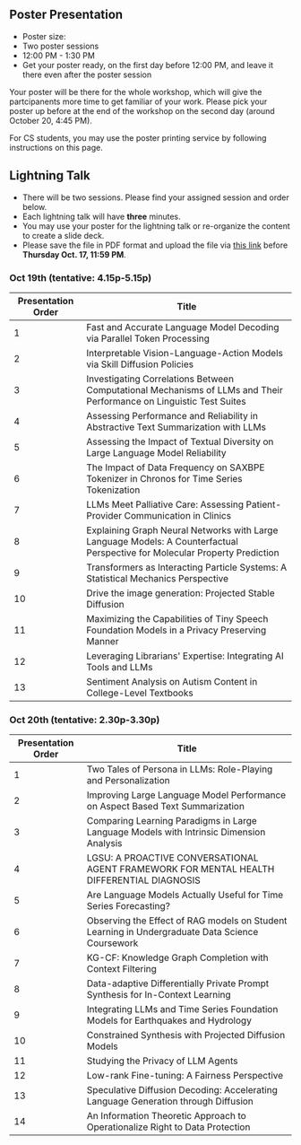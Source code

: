 ## Poster Presentation


- Poster size:  
- Two poster sessions
- 12:00 PM - 1:30 PM
- Get your poster ready, on the first day before 12:00 PM, and leave it there even after the poster session


Your poster will be there for the whole workshop, which will give the partcipanents more time to get familiar of your work. Please pick your poster up before at the end of the workshop on the second day (around October 20, 4:45 PM). 

For CS students, you may use the poster printing service by following instructions on this page.

## Lightning Talk

- There will be two sessions. Please find your assigned session and order below. 
- Each lightning talk will have **three** minutes.
- You may use your poster for the lightning talk or re-organize the content to create a slide deck.
- Please save the file in PDF format and upload the file via [this link](https://virginia.box.com/s/wt7s9uzftlan7uqf92ik4v7nvk7zqnfp) before __Thursday Oct. 17, 11:59 PM__. 

### Oct 19th (tentative: 4.15p-5.15p)

| Presentation Order | Title                                                                                                                       |
|--------------------|-----------------------------------------------------------------------------------------------------------------------------|
| 1                  | Fast and Accurate Language Model Decoding via Parallel Token Processing                                                     |
| 2                  | Interpretable Vision-Language-Action Models via Skill Diffusion Policies                                                    |
| 3                  | Investigating Correlations Between Computational Mechanisms of LLMs and Their Performance on Linguistic Test Suites         |
| 4                  | Assessing Performance and Reliability in Abstractive Text Summarization with LLMs                                           |
| 5                  | Assessing the Impact of Textual Diversity on Large Language Model Reliability                                               |
| 6                  | The Impact of Data Frequency on SAXBPE Tokenizer in Chronos for Time Series Tokenization                                    |
| 7                  | LLMs Meet Palliative Care: Assessing Patient-Provider Communication in Clinics                                              |
| 8                  | Explaining Graph Neural Networks with Large Language Models: A Counterfactual Perspective for Molecular Property Prediction |
| 9                  | Transformers as Interacting Particle Systems: A Statistical Mechanics Perspective                                           |
| 10                 | Drive the image generation: Projected Stable Diffusion                                                                      |
| 11                 | Maximizing the Capabilities of Tiny Speech Foundation Models in a Privacy Preserving Manner                                 |
| 12                 | Leveraging Librarians' Expertise: Integrating AI Tools and LLMs                                                             |
| 13                 | Sentiment Analysis on Autism Content in College-Level Textbooks                                                             |

### Oct 20th (tentative: 2.30p-3.30p)

| Presentation Order | Title                                                                                           |
|--------------------|-------------------------------------------------------------------------------------------------|
| 1                  | Two Tales of Persona in LLMs: Role-Playing and Personalization                                  |
| 2                  | Improving Large Language Model Performance on Aspect Based Text Summarization                   |
| 3                  | Comparing Learning Paradigms in Large Language Models with Intrinsic Dimension Analysis         |
| 4                  | LGSU: A PROACTIVE CONVERSATIONAL AGENT FRAMEWORK FOR MENTAL HEALTH DIFFERENTIAL DIAGNOSIS       |
| 5                  | Are Language Models Actually Useful for Time Series Forecasting?                                |
| 6                  | Observing the Effect of RAG models on Student Learning in Undergraduate Data Science Coursework |
| 7                  | KG-CF: Knowledge Graph Completion with Context Filtering                                        |
| 8                  | Data-adaptive Differentially Private Prompt Synthesis for In-Context Learning                   |
| 9                  | Integrating LLMs and Time Series Foundation Models for Earthquakes and Hydrology                |
| 10                 | Constrained Synthesis with Projected Diffusion Models                                           |
| 11                 | Studying the Privacy of LLM Agents                                                              |
| 12                 | Low-rank Fine-tuning: A Fairness Perspective                                                    |
| 13                 | Speculative Diffusion Decoding: Accelerating Language Generation through Diffusion              |
| 14                 | An Information Theoretic Approach to Operationalize Right to Data Protection                    |
